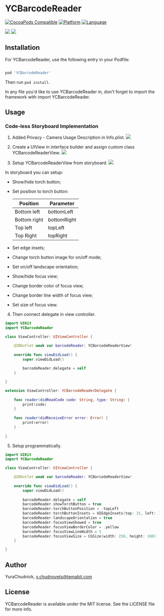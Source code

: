 # YCBarcodeReader

[![CocoaPods Compatible](https://img.shields.io/cocoapods/v/YCBarcodeReader.svg)](https://img.shields.io/cocoapods/v/YCBarcodeReader.svg)
[![Platform](https://img.shields.io/cocoapods/p/YCBarcodeReader.svg?style=flat)](https://img.shields.io/cocoapods/p/YCBarcodeReader.svg?style=flat)
[![Language](http://img.shields.io/badge/language-Swift-brightgreen.svg?style=flat
)](https://developer.apple.com/swift)

![](https://raw.githubusercontent.com/YuraChudnick/YCBarcodeReader/master/Screenshots/4.jpg)
![](https://raw.githubusercontent.com/YuraChudnick/YCBarcodeReader/master/Screenshots/5.jpg)

## Installation
For YCBarcodeReader, use the following entry in your Podfile:

```rb

pod 'YCBarcodeReader'

```

Then run `pod install`.

In any file you'd like to use YCBarcodeReader in, don't forget to import the framework with import YCBarcodeReader.

## Usage

### Code-less Storyboard Implementation

1. Added Privacy - Camera Usage Description in Info.plist.
![](https://raw.githubusercontent.com/YuraChudnick/YCBarcodeReader/master/Screenshots/3.png)

2. Create a UIView in interface builder and assign custom class YCBarcodeReaderView.
![](https://raw.githubusercontent.com/YuraChudnick/YCBarcodeReader/master/Screenshots/1.png)

3. Setup YCBarcodeReaderView from storyboard.
![](https://raw.githubusercontent.com/YuraChudnick/YCBarcodeReader/master/Screenshots/2.png)

In storyboard you can setup:
- Show/hide torch button;
- Set position to torch button:

  | Position | Parameter |
  | --- | --- |
  | Bottom left | bottomLeft |
  | Bottom right | bottomRight |
  | Top left | topLeft |
  | Top Right | topRight |

- Set edge insets;
- Change torch button image for on/off mode;
- Set on/off landscape orientation;
- Show/hide focus view;
- Change border color of focus view;
- Change border line width of focus view;
- Set size of focus view.

4. Then connect delegate in view controller.

```swift
import UIKit
import YCBarcodeReader

class ViewController: UIViewController {

    @IBOutlet weak var barcodeReader: YCBarcodeReaderView!
    
    override func viewDidLoad() {
        super.viewDidLoad()
        
        barcodeReader.delegate = self
    }

}

extension ViewController: YCBarcodeReaderDelegate {
    
    func reader(didReadCode code: String, type: String) {
        print(code)
    }
    
    func reader(didReceiveError error: Error) {
        print(error)
    }
    
}
```

5. Setup programmatically.

```swift
import UIKit
import YCBarcodeReader

class ViewController: UIViewController {

    @IBOutlet weak var barcodeReader: YCBarcodeReaderView!
    
    override func viewDidLoad() {
        super.viewDidLoad()
        
        barcodeReader.delegate = self
        barcodeReader.showTorchButton = true
        barcodeReader.torchButtonPosition = .topLeft
        barcodeReader.torchButtonInsets = UIEdgeInsets(top: 15, left: 15, bottom: 15, right: 15)
        barcodeReader.landscapeOrientation = true
        barcodeReader.focusViewShowed = true
        barcodeReader.focusViewBorderColor = .yellow
        barcodeReader.focusViewLineWidth = 5
        barcodeReader.focusViewSize = CGSize(width: 250, height: 180)
    }

}
```

## Author

YuraChudnick, y.chudnovets@temabit.com

## License

YCBarcodeReader is available under the MIT license. See the LICENSE file for more info.

